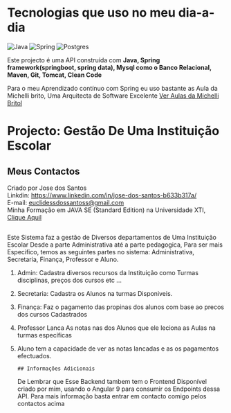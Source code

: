 # Tecnologias que uso no meu dia-a-dia

![Java](https://img.shields.io/badge/java-%23ED8B00.svg?style=for-the-badge&logo=openjdk&logoColor=white)
![Spring](https://img.shields.io/badge/spring-%236DB33F.svg?style=for-the-badge&logo=spring&logoColor=white)
![Postgres](https://img.shields.io/badge/postgres-%23316192.svg?style=for-the-badge&logo=postgresql&logoColor=white)


Este projecto é uma API construída com **Java, Spring framework(springboot, spring data),  Mysql como o Banco Relacional, Maven, Git, Tomcat, Clean Code**

Para o meu Aprendizado contínuo com Spring eu uso bastante as Aula da Michelli brito, Uma Arquitecta de Software Excelente [Ver Aulas da Michelli Britol](https://www.youtube.com/@MichelliBrito)

## 
# Projecto: Gestão De Uma Instituição Escolar

## Meus Contactos
Criado por Jose dos Santos <br> 
Linkdin: https://www.linkedin.com/in/jose-dos-santos-b633b317a/ <br> 
E-mail: euclidessdossantoss@gmail.com <br>
Minha Formação em JAVA SE (Standard Edition) na Universidade XTI,  [Clique Aquil](https://www.youtube.com/watch?v=NZDzuve7kho&list=PLxQNfKs8YwvGhXHbHtxtoB-tRRv6r3Rlr)
##

Este Sistema faz a gestão de Diversos departamentos de Uma Instituição Escolar 
Desde a parte Administrativa até a parte pedagogica, Para ser mais Especifico, temos as
seguintes partes no sistema: Administrativa, Secretaria, Finança, Professor e Aluno.

1. Admin: Cadastra diversos recursos da Instituição como Turmas disciplinas, preços dos cursos etc ...
2. Secretaria: Cadastra os Alunos na turmas Disponiveis.
3. Finança: Faz o pagamento das propinas dos alunos com base ao precos dos cursos Cadastrados
4. Professor Lanca As notas nas dos Alunos que ele leciona as Aulas na turmas específicas
5. Aluno tem a capacidade de ver as notas lancadas e as os pagamentos efectuados.

       ## Informações Adicionais
   De Lembrar que Esse Backend tambem tem o Frontend Disponível criado por mim, usando o
   Angular 9 para consumir os Endpoints dessa API. Para mais informação basta entrar em
   contacto comigo pelos contactos acima



   

